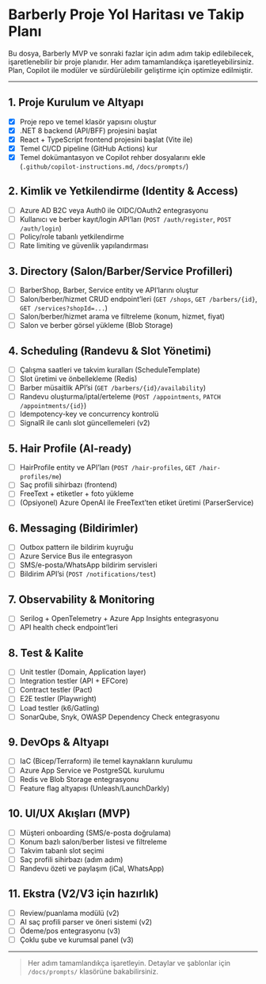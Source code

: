 # Barberly Proje Yol Haritası ve Takip Planı

Bu dosya, Barberly MVP ve sonraki fazlar için adım adım takip edilebilecek, işaretlenebilir bir proje planıdır. Her adım tamamlandıkça işaretleyebilirsiniz. Plan, Copilot ile modüler ve sürdürülebilir geliştirme için optimize edilmiştir.

---

## 1. Proje Kurulum ve Altyapı

- [x] Proje repo ve temel klasör yapısını oluştur
- [x] .NET 8 backend (API/BFF) projesini başlat
- [x] React + TypeScript frontend projesini başlat (Vite ile)
- [x] Temel CI/CD pipeline (GitHub Actions) kur
- [x] Temel dokümantasyon ve Copilot rehber dosyalarını ekle (`.github/copilot-instructions.md`, `/docs/prompts/`)

## 2. Kimlik ve Yetkilendirme (Identity & Access)

- [ ] Azure AD B2C veya Auth0 ile OIDC/OAuth2 entegrasyonu
- [ ] Kullanıcı ve berber kayıt/login API’ları (`POST /auth/register`, `POST /auth/login`)
- [ ] Policy/role tabanlı yetkilendirme
- [ ] Rate limiting ve güvenlik yapılandırması

## 3. Directory (Salon/Barber/Service Profilleri)

- [ ] BarberShop, Barber, Service entity ve API’larını oluştur
- [ ] Salon/berber/hizmet CRUD endpoint’leri (`GET /shops`, `GET /barbers/{id}`, `GET /services?shopId=...`)
- [ ] Salon/berber/hizmet arama ve filtreleme (konum, hizmet, fiyat)
- [ ] Salon ve berber görsel yükleme (Blob Storage)

## 4. Scheduling (Randevu & Slot Yönetimi)

- [ ] Çalışma saatleri ve takvim kuralları (ScheduleTemplate)
- [ ] Slot üretimi ve önbellekleme (Redis)
- [ ] Barber müsaitlik API’si (`GET /barbers/{id}/availability`)
- [ ] Randevu oluşturma/iptal/erteleme (`POST /appointments`, `PATCH /appointments/{id}`)
- [ ] Idempotency-key ve concurrency kontrolü
- [ ] SignalR ile canlı slot güncellemeleri (v2)

## 5. Hair Profile (AI-ready)

- [ ] HairProfile entity ve API’ları (`POST /hair-profiles`, `GET /hair-profiles/me`)
- [ ] Saç profili sihirbazı (frontend)
- [ ] FreeText + etiketler + foto yükleme
- [ ] (Opsiyonel) Azure OpenAI ile FreeText’ten etiket üretimi (ParserService)

## 6. Messaging (Bildirimler)

- [ ] Outbox pattern ile bildirim kuyruğu
- [ ] Azure Service Bus ile entegrasyon
- [ ] SMS/e-posta/WhatsApp bildirim servisleri
- [ ] Bildirim API’si (`POST /notifications/test`)

## 7. Observability & Monitoring

- [ ] Serilog + OpenTelemetry + Azure App Insights entegrasyonu
- [ ] API health check endpoint’leri

## 8. Test & Kalite

- [ ] Unit testler (Domain, Application layer)
- [ ] Integration testler (API + EFCore)
- [ ] Contract testler (Pact)
- [ ] E2E testler (Playwright)
- [ ] Load testler (k6/Gatling)
- [ ] SonarQube, Snyk, OWASP Dependency Check entegrasyonu

## 9. DevOps & Altyapı

- [ ] IaC (Bicep/Terraform) ile temel kaynakların kurulumu
- [ ] Azure App Service ve PostgreSQL kurulumu
- [ ] Redis ve Blob Storage entegrasyonu
- [ ] Feature flag altyapısı (Unleash/LaunchDarkly)

## 10. UI/UX Akışları (MVP)

- [ ] Müşteri onboarding (SMS/e-posta doğrulama)
- [ ] Konum bazlı salon/berber listesi ve filtreleme
- [ ] Takvim tabanlı slot seçimi
- [ ] Saç profili sihirbazı (adım adım)
- [ ] Randevu özeti ve paylaşım (iCal, WhatsApp)

## 11. Ekstra (V2/V3 için hazırlık)

- [ ] Review/puanlama modülü (v2)
- [ ] AI saç profili parser ve öneri sistemi (v2)
- [ ] Ödeme/pos entegrasyonu (v3)
- [ ] Çoklu şube ve kurumsal panel (v3)

---

> Her adım tamamlandıkça işaretleyin. Detaylar ve şablonlar için `/docs/prompts/` klasörüne bakabilirsiniz.
